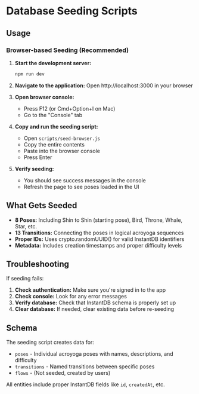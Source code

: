 # Database Seeding Scripts

## Usage

### Browser-based Seeding (Recommended)

1. **Start the development server:**
   ```bash
   npm run dev
   ```

2. **Navigate to the application:**
   Open http://localhost:3000 in your browser

3. **Open browser console:**
   - Press F12 (or Cmd+Option+I on Mac)
   - Go to the "Console" tab

4. **Copy and run the seeding script:**
   - Open `scripts/seed-browser.js`
   - Copy the entire contents
   - Paste into the browser console
   - Press Enter

5. **Verify seeding:**
   - You should see success messages in the console
   - Refresh the page to see poses loaded in the UI

## What Gets Seeded

- **8 Poses:** Including Shin to Shin (starting pose), Bird, Throne, Whale, Star, etc.
- **13 Transitions:** Connecting the poses in logical acroyoga sequences
- **Proper IDs:** Uses crypto.randomUUID() for valid InstantDB identifiers
- **Metadata:** Includes creation timestamps and proper difficulty levels

## Troubleshooting

If seeding fails:

1. **Check authentication:** Make sure you're signed in to the app
2. **Check console:** Look for any error messages
3. **Verify database:** Check that InstantDB schema is properly set up
4. **Clear database:** If needed, clear existing data before re-seeding

## Schema

The seeding script creates data for:

- `poses` - Individual acroyoga poses with names, descriptions, and difficulty
- `transitions` - Named transitions between specific poses
- `flows` - (Not seeded, created by users)

All entities include proper InstantDB fields like `id`, `createdAt`, etc.